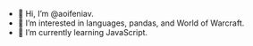 - 👋 Hi, I’m @aoifeniav.
- 👀 I’m interested in languages, pandas, and World of Warcraft.
- 🌱 I’m currently learning JavaScript.

<!---
aoifeniav/aoifeniav is a ✨ special ✨ repository because its `README.md` (this file) appears on your GitHub profile.
You can click the Preview link to take a look at your changes.
--->
